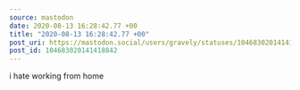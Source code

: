 ```yaml
---
source: mastodon
date: 2020-08-13 16:28:42.77 +00
title: "2020-08-13 16:28:42.77 +00"
post_uri: https://mastodon.social/users/gravely/statuses/104683020141418842
post_id: 104683020141418842
---
```

i hate working from home


